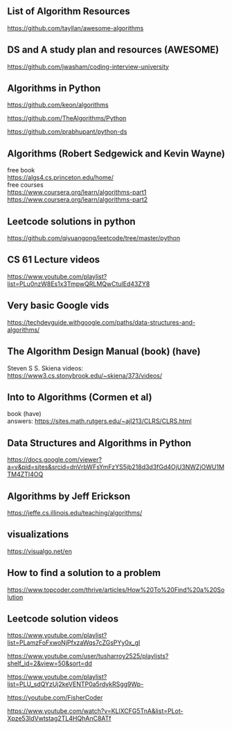 ## List of Algorithm Resources
https://github.com/tayllan/awesome-algorithms

## DS and A study plan and resources (AWESOME)
https://github.com/jwasham/coding-interview-university

## Algorithms in Python
https://github.com/keon/algorithms

https://github.com/TheAlgorithms/Python

https://github.com/prabhupant/python-ds


## Algorithms (Robert Sedgewick and Kevin Wayne)
free book  
https://algs4.cs.princeton.edu/home/  
free courses   
https://www.coursera.org/learn/algorithms-part1  
https://www.coursera.org/learn/algorithms-part2


## Leetcode solutions in python
https://github.com/qiyuangong/leetcode/tree/master/python

## CS 61 Lecture videos
https://www.youtube.com/playlist?list=PLu0nzW8Es1x3TmpwQRLMQwCtulEd43ZY8

## Very basic Google vids
https://techdevguide.withgoogle.com/paths/data-structures-and-algorithms/


## The Algorithm Design Manual (book) (have)
Steven S S. Skiena
videos: https://www3.cs.stonybrook.edu/~skiena/373/videos/

## Into to Algorithms (Cormen et al)
book (have)  
answers: https://sites.math.rutgers.edu/~ajl213/CLRS/CLRS.html

## Data Structures and Algorithms in Python
https://docs.google.com/viewer?a=v&pid=sites&srcid=dnVrbWFsYmFzYS5jb218d3d3fGd4OjU3NWZjOWU1MTM4ZTI4OQ

## Algorithms by Jeff Erickson
https://jeffe.cs.illinois.edu/teaching/algorithms/

## visualizations
https://visualgo.net/en


## How to find a solution to a problem
https://www.topcoder.com/thrive/articles/How%20To%20Find%20a%20Solution



## Leetcode solution videos
https://www.youtube.com/playlist?list=PLamzFoFxwoNjPfxzaWqs7cZGsPYy0x_gI

https://www.youtube.com/user/tusharroy2525/playlists?shelf_id=2&view=50&sort=dd

https://www.youtube.com/playlist?list=PLU_sdQYzUj2keVENTP0a5rdykRSgg9Wp-

https://youtube.com/FisherCoder

https://www.youtube.com/watch?v=KLlXCFG5TnA&list=PLot-Xpze53ldVwtstag2TL4HQhAnC8ATf

